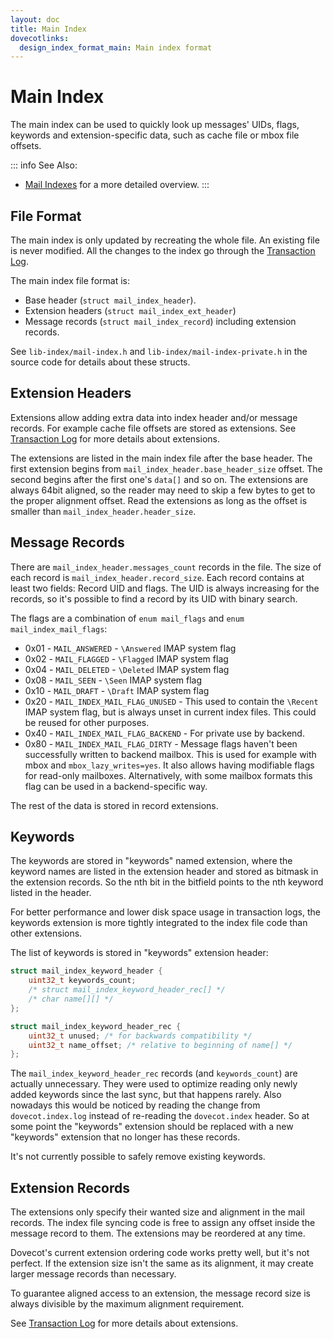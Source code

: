 ```yaml
---
layout: doc
title: Main Index
dovecotlinks:
  design_index_format_main: Main index format
---
```


# Main Index

The main index can be used to quickly look up messages' UIDs, flags,
keywords and extension-specific data, such as cache file or mbox file
offsets.

::: info
See Also:
* [Mail Indexes](index_format) for a more detailed overview.
:::

## File Format

The main index is only updated by recreating the whole file. An existing
file is never modified. All the changes to the index go through the
[Transaction Log](index_log).

The main index file format is:

* Base header (`struct mail_index_header`).
* Extension headers (`struct mail_index_ext_header`)
* Message records (`struct mail_index_record`) including extension records.

See `lib-index/mail-index.h` and `lib-index/mail-index-private.h` in the
source code for details about these structs.

## Extension Headers

Extensions allow adding extra data into index header and/or message records.
For example cache file offsets are stored as extensions. See
[Transaction Log](index_log) for more details about extensions.

The extensions are listed in the main index file after the base header. The
first extension begins from `mail_index_header.base_header_size`
offset. The second begins after the first one's `data[]` and so on.
The extensions are always 64bit aligned, so the reader may need to skip a few
bytes to get to the proper alignment offset. Read the extensions as long as
the offset is smaller than `mail_index_header.header_size`.

## Message Records

There are `mail_index_header.messages_count` records in the file. The size
of each record is `mail_index_header.record_size`. Each record
contains at least two fields: Record UID and flags. The UID is always
increasing for the records, so it's possible to find a record by its UID
with binary search.

The flags are a combination of `enum mail_flags` and
`enum mail_index_mail_flags`:

* 0x01 - `MAIL_ANSWERED` - `\Answered` IMAP system flag
* 0x02 - `MAIL_FLAGGED` - `\Flagged` IMAP system flag
* 0x04 - `MAIL_DELETED` - `\Deleted` IMAP system flag
* 0x08 - `MAIL_SEEN` - `\Seen` IMAP system flag
* 0x10 - `MAIL_DRAFT` - `\Draft` IMAP system flag
* 0x20 - `MAIL_INDEX_MAIL_FLAG_UNUSED` - This used to contain the `\Recent`
  IMAP system flag, but is always unset in current index files. This could be
  reused for other purposes.
* 0x40 - `MAIL_INDEX_MAIL_FLAG_BACKEND` - For private use by backend.
* 0x80 - `MAIL_INDEX_MAIL_FLAG_DIRTY` - Message flags haven't been
  successfully written to backend mailbox. This is used for example with mbox
  and `mbox_lazy_writes=yes`. It also allows having modifiable flags for
  read-only mailboxes. Alternatively, with some mailbox formats this flag
  can be used in a backend-specific way.

The rest of the data is stored in record extensions.

## Keywords

The keywords are stored in "keywords" named extension, where the keyword names
are listed in the extension header and stored as bitmask in the extension
records. So the nth bit in the bitfield points to the nth keyword
listed in the header.

For better performance and lower disk space usage in transaction logs, the
keywords extension is more tightly integrated to the index file code than
other extensions.

The list of keywords is stored in "keywords" extension header:

```c
struct mail_index_keyword_header {
    uint32_t keywords_count;
    /* struct mail_index_keyword_header_rec[] */
    /* char name[][] */
};

struct mail_index_keyword_header_rec {
    uint32_t unused; /* for backwards compatibility */
    uint32_t name_offset; /* relative to beginning of name[] */
};
```

The `mail_index_keyword_header_rec` records (and `keywords_count`)
are actually unnecessary. They were used to optimize reading only newly
added keywords since the last sync, but that happens rarely. Also
nowadays this would be noticed by reading the change from
`dovecot.index.log` instead of re-reading the `dovecot.index` header.
So at some point the "keywords" extension should be replaced with a new
"keywords" extension that no longer has these records.

It's not currently possible to safely remove existing keywords.

## Extension Records

The extensions only specify their wanted size and alignment in the mail
records. The index file syncing code is free to assign any offset inside
the message record to them. The extensions may be reordered at any time.

Dovecot's current extension ordering code works pretty well, but it's
not perfect. If the extension size isn't the same as its alignment, it
may create larger message records than necessary.

To guarantee aligned access to an extension, the message record size is
always divisible by the maximum alignment requirement.

See [Transaction Log](index_log) for more details about extensions.
